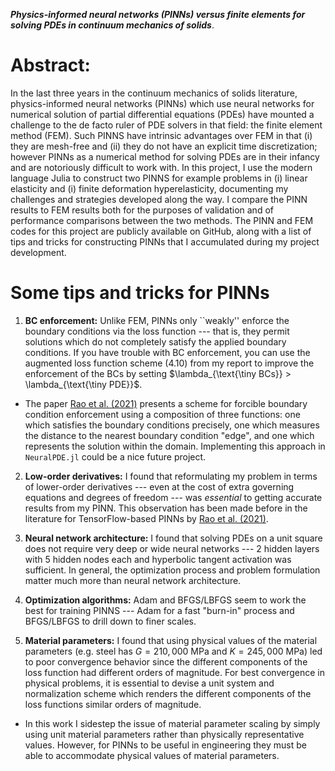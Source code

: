 ***Physics-informed neural networks (PINNs) versus finite elements for solving PDEs in continuum mechanics of solids***.

# Abstract:

In the last three years in the continuum mechanics of solids literature, physics-informed neural networks (PINNs) which use neural networks for numerical solution of partial differential equations (PDEs) have mounted a challenge to the de facto ruler of PDE solvers in that field: the finite element method (FEM). Such PINNS have intrinsic advantages over FEM in that (i) they are mesh-free and (ii) they do not have an explicit time discretization; however PINNs as a numerical method for solving PDEs are in their infancy and are notoriously difficult to work with. In this project, I use the modern language Julia to construct two PINNS for example problems in (i) linear elasticity and (i) finite deformation hyperelasticity, documenting my challenges and strategies developed along the way. I compare the PINN results to FEM results both for the purposes of validation and of performance comparisons between the two methods. The PINN and FEM codes for this project are publicly available on GitHub, along with a list of tips and tricks for constructing PINNs that I accumulated during my project development.


# Some tips and tricks for PINNs

1.  **BC enforcement:** Unlike FEM, PINNs only ``weakly'' enforce the boundary conditions via the loss function --- that is, they permit solutions which do not completely satisfy the applied boundary conditions. If you have trouble with BC enforcement, you can use the augmented loss function scheme (4.10) from my report to improve the enforcement of the BCs by setting $\lambda_{\text{\tiny BCs}} > \lambda_{\text{\tiny PDE}}$.


 - The paper [Rao et al. (2021)](https://ascelibrary.org/doi/full/10.1061/%28ASCE%29EM.1943-7889.0001947) presents a scheme for forcible boundary condition enforcement using a composition of three functions: one which satisfies the boundary conditions precisely, one which measures the distance to the nearest boundary condition "edge", and one which represents the solution within the domain. Implementing this approach in `NeuralPDE.jl` could be a nice future project.

2. **Low-order derivatives:** I found that reformulating my problem in terms of lower-order derivatives --- even at the cost of extra governing equations and degrees of freedom --- was *essential* to getting accurate results from my PINN. This observation has been made before in the literature for TensorFlow-based PINNs by [Rao et al. (2021)](https://ascelibrary.org/doi/full/10.1061/%28ASCE%29EM.1943-7889.0001947). 

3.  **Neural network architecture:** I found that solving PDEs on a unit square does not require very deep or wide neural networks --- 2 hidden layers with 5 hidden nodes each and hyperbolic tangent activation was sufficient. In general, the optimization process and problem formulation matter much more than neural network architecture.

4. **Optimization algorithms:** Adam and BFGS/LBFGS seem to work the best for training PINNS --- Adam for a fast "burn-in" process and BFGS/LBFGS to drill down to finer scales.

5. **Material parameters:** I found that using physical values of the material parameters (e.g. steel has  $G=210,000$ MPa and $K = 245,000$ MPa) led to poor convergence behavior since the different components of the loss function had different orders of magnitude. For best convergence in physical problems, it is essential to devise a unit system and normalization scheme which renders the different components of the loss functions similar orders of magnitude.

- In this work I sidestep the issue of material parameter scaling by simply using unit material parameters rather than physically representative values. However, for PINNs to be useful in engineering they must be able to accommodate physical values of material parameters.

